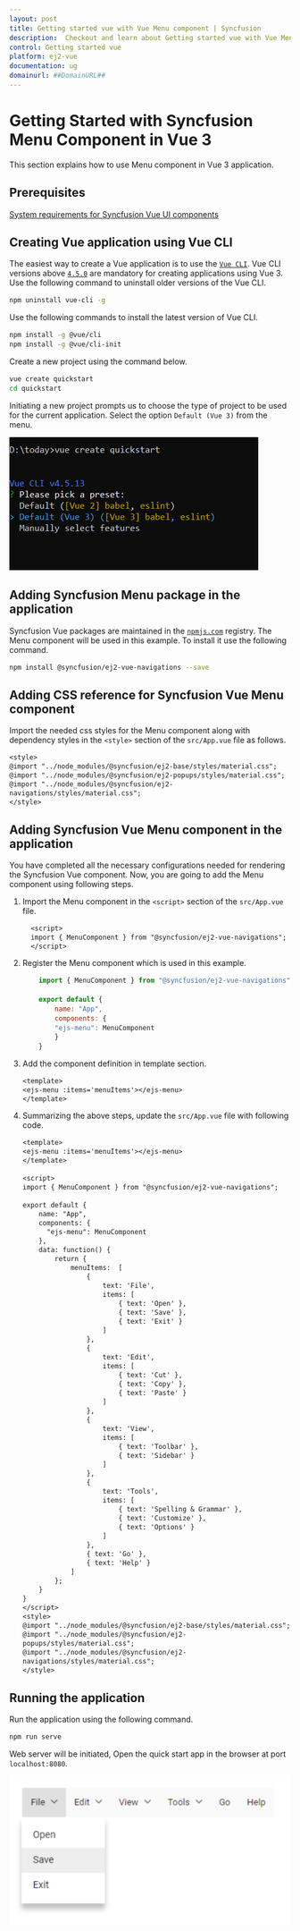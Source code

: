 ```yaml
---
layout: post
title: Getting started vue with Vue Menu component | Syncfusion
description:  Checkout and learn about Getting started vue with Vue Menu component of Syncfusion Essential JS 2 and more details.
control: Getting started vue 
platform: ej2-vue
documentation: ug
domainurl: ##DomainURL##
---
```


# Getting Started with Syncfusion Menu Component in Vue 3

This section explains how to use Menu component in Vue 3 application.

## Prerequisites

[System requirements for Syncfusion Vue UI components](https://ej2.syncfusion.com/vue/documentation/system-requirements/)

## Creating Vue application using Vue CLI

The easiest way to create a Vue application is to use the [`Vue CLI`](https://github.com/vuejs/vue-cli). Vue CLI versions above [`4.5.0`](https://v3.vuejs.org/guide/migration/introduction.html#vue-cli) are mandatory for creating applications using Vue 3. Use the following command to uninstall older versions of the Vue CLI.

```bash
npm uninstall vue-cli -g
```

Use the following commands to install the latest version of Vue CLI.

```bash
npm install -g @vue/cli
npm install -g @vue/cli-init
```

Create a new project using the command below.

```bash
vue create quickstart
cd quickstart
```

Initiating a new project prompts us to choose the type of project to be used for the current application. Select the option `Default (Vue 3)` from the menu.

![Reference](./images/vue3-terminal.png)

## Adding Syncfusion Menu package in the application

Syncfusion Vue packages are maintained in the [`npmjs.com`](https://www.npmjs.com/~syncfusionorg) registry. The Menu component will be used in this example. To install it use the following command.

```bash
npm install @syncfusion/ej2-vue-navigations --save
```

## Adding CSS reference for Syncfusion Vue Menu component

Import the needed css styles for the Menu component along with dependency styles in the `<style>` section of the `src/App.vue` file as follows.

```
<style>
@import "../node_modules/@syncfusion/ej2-base/styles/material.css";
@import "../node_modules/@syncfusion/ej2-popups/styles/material.css";
@import "../node_modules/@syncfusion/ej2-navigations/styles/material.css";
</style>
```

## Adding Syncfusion Vue Menu component in the application

You have completed all the necessary configurations needed  for rendering the Syncfusion Vue component. Now, you are going to add the Menu component using following steps.

1. Import the Menu component in the `<script>` section of the `src/App.vue` file.

    ```
      <script>
      import { MenuComponent } from "@syncfusion/ej2-vue-navigations";
      </script>
    ```

2. Register the Menu component which is used in this example.

    ```js
        import { MenuComponent } from "@syncfusion/ej2-vue-navigations";

        export default {
            name: "App",
            components: {
            "ejs-menu": MenuComponent
            }
        }
    ```

3. Add the component definition in template section.

    ```
    <template>
    <ejs-menu :items='menuItems'></ejs-menu>
    </template>
    ```

4. Summarizing the above steps, update the `src/App.vue` file with following code.

    ```
    <template>
    <ejs-menu :items='menuItems'></ejs-menu>
    </template>

    <script>
    import { MenuComponent } from "@syncfusion/ej2-vue-navigations";

    export default {
        name: "App",
        components: {
          "ejs-menu": MenuComponent
        },
        data: function() {
            return {
                menuItems:  [
                    {
                        text: 'File',
                        items: [
                            { text: 'Open' },
                            { text: 'Save' },
                            { text: 'Exit' }
                        ]
                    },
                    {
                        text: 'Edit',
                        items: [
                            { text: 'Cut' },
                            { text: 'Copy' },
                            { text: 'Paste' }
                        ]
                    },
                    {
                        text: 'View',
                        items: [
                            { text: 'Toolbar' },
                            { text: 'Sidebar' }
                        ]
                    },
                    {
                        text: 'Tools',
                        items: [
                            { text: 'Spelling & Grammar' },
                            { text: 'Customize' },
                            { text: 'Options' }
                        ]
                    },
                    { text: 'Go' },
                    { text: 'Help' }
                ]
            };
        }
    }
    </script>
    <style>
    @import "../node_modules/@syncfusion/ej2-base/styles/material.css";
    @import "../node_modules/@syncfusion/ej2-popups/styles/material.css";
    @import "../node_modules/@syncfusion/ej2-navigations/styles/material.css";
    </style>
    ```

## Running the application

Run the application using the following command.

```bash
npm run serve
```

Web server will be initiated, Open the quick start app in the browser at port `localhost:8080`.

![Output](./images/vue3-menu.PNG)